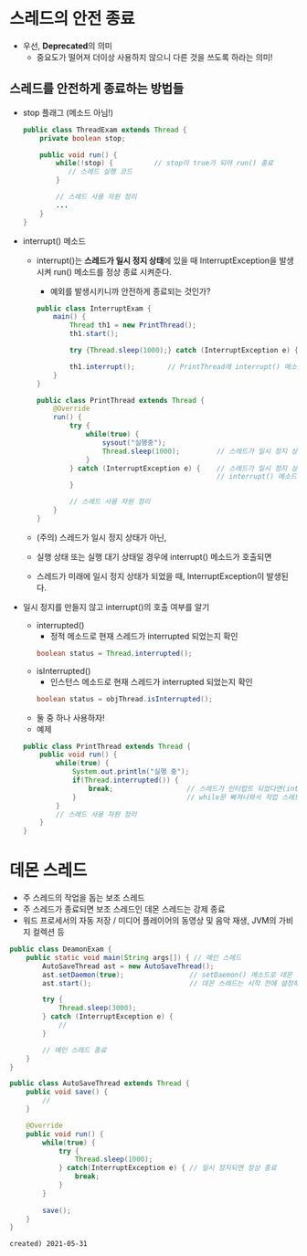 스레드의 안전 종료
=================

- 우선, **Deprecated**의 의미
    - 중요도가 떨어져 더이상 사용하지 않으니 다른 것을 쓰도록 하라는 의미!

스레드를 안전하게 종료하는 방법들
-------------------------------
- stop 플래그 (메소드 아님!)
    ```java
    public class ThreadExam extends Thread { 
        private boolean stop;

        public void run() {
            while(!stop) {          // stop이 true가 되야 run() 종료
               // 스레드 실행 코드 
            }

            // 스레드 사용 자원 정리
            ...
        }
    }
    ```

- interrupt() 메소드
    - interrupt()는 **스레드가 일시 정지 상태**에 있을 때 InterruptException을 발생시켜 run() 메소드를 정상 종료 시켜준다.
        - 예외를 발생시키니까 안전하게 종료되는 것인가?
    
        ```java
        public class InterruptExam {
            main() {
                Thread th1 = new PrintThread();
                th1.start();

                try {Thread.sleep(1000);} catch (InterruptException e) {}

                th1.interrupt();        // PrintThread에 interrupt() 메소드로 InterruptException을 발생시킴
            }
        }

        public class PrintThread extends Thread {
            @Override
            run() {
                try {
                    while(true) {
                        sysout("실행중");
                        Thread.sleep(1000);         // 스레드가 일시 정지 상태
                    }   
                } catch (InterruptException e) {    // 스레드가 일시 정지 상태라면,
                                                    // interrupt() 메소드로 InterruptException 예외를 발생시켜 안전하게 종료시킬 수 있음
                }

                // 스레드 사용 자원 정리
            }
        }
        ```
    - (주의) 스레드가 일시 정지 상태가 아닌, 
    - 실행 상태 또는 실행 대기 상태일 경우에 interrupt() 메소드가 호출되면
    - 스레드가 미래에 일시 정지 상태가 되었을 때, InterruptException이 발생된다.

- 일시 정지를 만들지 않고 interrupt()의 호출 여부를 알기 
    - interrupted()
        - 정적 메소드로 현재 스레드가 interrupted 되었는지 확인     
        ```java
        boolean status = Thread.interrupted();
        ```
    - isInterrupted()
        - 인스턴스 메소드로 현재 스레드가 interrupted 되었는지 확인
        ```java
        boolean status = objThread.isInterrupted();
        ```
    - 둘 중 하나 사용하자!
    - 예제
    ```java
    public class PrintThread extends Thread {
        public void run() {
            while(true) {
                System.out.println("실행 중");
                if(Thread.interrupted()) {
                    break;                  // 스레드가 인터럽트 되었다면(interrupt() 메소드가 호출 되었다면)
                }                           // while문 빠져나와서 작업 스레드 정상 종료
            }
            // 스레드 사용 자원 정리
        }
    }
    ```

데몬 스레드
===========
- 주 스레드의 작업을 돕는 보조 스레드
- 주 스레드가 종료되면 보조 스레드인 데몬 스레드는 강제 종료
- 워드 프로세서의 자동 저장 / 미디어 플레이어의 동영상 및 음악 재생, JVM의 가비지 컬렉션 등
```java
public class DeamonExam {
    public static void main(String args[]) { // 메인 스레드
        AutoSaveThread ast = new AutoSaveThread();
        ast.setDaemon(true);                // setDaemon() 메소드로 데몬 스레드라 설정한다.
        ast.start();                        // 데몬 스레드는 시작 전에 설정해야 한다. (안그러면 IllegalThreadException 발생)

        try {
            Thread.sleep(3000);
        } catch (InterruptException e) {
            //
        }

        // 메인 스레드 종료
    }
}

public class AutoSaveThread extends Thread {
    public void save() {
        // 
    }

    @Override 
    public void run() {
        while(true) {
            try {
                Thread.sleep(1000);
            } catch(InterruptException e) { // 일시 정지되면 정상 종료
                break;
            }
        }
        
        save();
    }
}
```

```
created) 2021-05-31
```